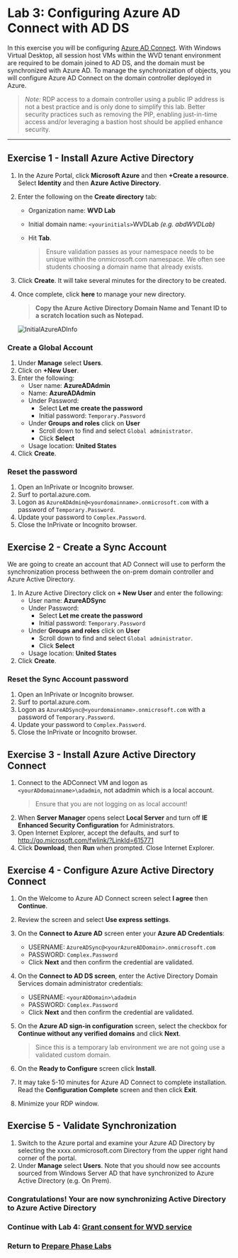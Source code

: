 # Lab 3: Configuring Azure AD Connect with AD DS

In this exercise you will be configuring [Azure AD Connect](https://docs.microsoft.com/en-us/azure/active-directory/hybrid/whatis-azure-ad-connect). With Windows Virtual Desktop, all session host VMs within the WVD tenant environment are required to be domain joined to AD DS, and the domain must be synchronized with Azure AD. To manage the synchronization of objects, you will configure Azure AD Connect on the domain controller deployed in Azure.

> *Note:* RDP access to a domain controller using a public IP address is not a best practice and is only done to simplify this lab. Better security practices such as removing the PIP, enabling just-in-time access and/or leveraging a bastion host should be applied enhance security.

---

## Exercise 1 - Install Azure Active Directory

1. In the Azure Portal, click **Microsoft Azure** and then **+Create a resource**.  Select **Identity** and then **Azure Active Directory**.
2. Enter the following on the **Create directory** tab:
    * Organization name: **WVD Lab**
    * Initial domain name: `<yourinitials>`WVDLab *(e.g. abdWVDLab)*
    * Hit **Tab**.

        >Ensure validation passes as your namespace needs to be unique within the onmicrosoft.com namespace.  We often see students choosing a domain name that already exists.

3. Click **Create**.  It will take several minutes for the directory to be created.
4. Once complete, click **here** to manage your new directory.

    >**Copy the Azure Active Directory Domain Name and Tenant ID to a scratch location such as Notepad.**

    ![InitialAzureADInfo](../attachments/InitialAzureADInfo.PNG)

### Create a Global Account

1. Under **Manage** select **Users**.
2. Click on **+New User**.
3. Enter the following:
    * User name: **AzureADAdmin**
    * Name: **AzureADAdmin**
    * Under Password:
        * Select **Let me create the password**
        * Initial password: `Temporary.Password`
    * Under **Groups and roles** click on **User**
        * Scroll down to find and select `Global administrator`.
        * Click **Select**
    * Usage location: **United States**
4. Click **Create**.

### Reset the password

1. Open an InPrivate or Incognito browser.
2. Surf to portal.azure.com.
3. Logon as `AzureADAdmin@<yourdomainname>.onmicrosoft.com` with a password of `Temporary.Password`.
4. Update your password to `Complex.Password`.
5. Close the InPrivate or Incognito browser.

## Exercise 2 - Create a Sync Account

We are going to create an account that AD Connect will use to perform the synchronization process bethween the on-prem domain controller and Azure Active Directory.

1. In Azure Active Directory click on **+ New User** and enter the following:
    * User name: **AzureADSync**
    * Under Password:
        * Select **Let me create the password**
        * Initial password: `Temporary.Password`
    * Under **Groups and roles** click on **User**
        * Scroll down to find and select `Global administrator`.
        * Click **Select**
    * Usage location: **United States**
2. Click **Create**.

### Reset the Sync Account password

1. Open an InPrivate or Incognito browser.
2. Surf to portal.azure.com.
3. Logon as `AzureADSync@<yourdomainname>.onmicrosoft.com` with a password of `Temporary.Password`.
4. Update your password to `Complex.Password`.
5. Close the InPrivate or Incognito browser.

## Exercise 3 - Install Azure Active Directory Connect

1. Connect to the ADConnect VM and logon as `<yourADdomainname>\adadmin`, not adadmin which is a local account.
    > Ensure that you are not logging on as local account!
2. When **Server Manager** opens select **Local Server** and turn off **IE Enhanced Security Configuration** for Administrators.
3. Open Internet Explorer, accept the defaults, and surf to <http://go.microsoft.com/fwlink/?LinkId=615771>
4. Click **Download**, then **Run** when prompted.
Close Internet Explorer.

## Exercise 4 -  Configure Azure Active Directory Connect

1. On the Welcome to Azure AD Connect screen select **I agree** then **Continue**.
2. Review the screen and select **Use express settings**.
3. On the **Connect to Azure AD** screen enter your **Azure AD Credentials**:
   * USERNAME: `AzureADSync@<yourAzureADDomain>.onmicrosoft.com`
   * PASSWORD: `Complex.Password`
   * Click **Next** and then confirm the credential are validated.
4. On the **Connect to AD DS screen**, enter the Active Directory Domain Services domain administrator credentials:
   * USERNAME: `<yourADDomain>\adadmin`
   * PASSWORD: `Complex.Password`
   * Click **Next** and then confirm the credential are validated.
5. On the **Azure AD sign-in configuration** screen, select the checkbox for **Continue without any verified domains** and click **Next**.

   > Since this is a temporary lab environment we are not going use a validated custom domain.
6. On the **Ready to Configure** screen click **Install**.
7. It may take 5-10 minutes for Azure AD Connect to complete installation. Read the **Configuration Complete** screen and then click **Exit**.
8. Minimize your RDP window.

## Exercise 5 - Validate Synchronization

1. Switch to the Azure portal and examine your Azure AD Directory by selecting the xxxx.onmicrosoft.com  Directory from the upper right hand corner of the portal.
2. Under **Manage** select **Users**. Note that you should now see accounts sourced from Windows Server AD that have synchronized to Azure Active Directory (e.g. On Prem).

### Congratulations!  Your are now synchronizing Active Directory to Azure Active Directory

### Continue with Lab 4: [Grant consent for WVD service](Prepare-Lab04-Grant-consent-for-WVD-service.md)

### Return to [Prepare Phase Labs](prepare.md)
